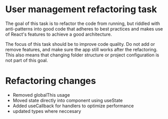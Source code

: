 # User management refactoring task

The goal of this task is to refactor the code from running, but riddled with anti-patterns into good code that adheres to best practices and makes use of React's features to achieve a good architecture.

The focus of this task should be to improve code quality. Do not add or remove features, and make sure the app still works after the refactoring. This also means that changing folder structure or project configuration is not part of this goal.

# Refactoring changes

- Removed globalThis usage
- Moved state directly into component using useState
- Added useCallback for handlers to optimize performance
- updated types where neccesary